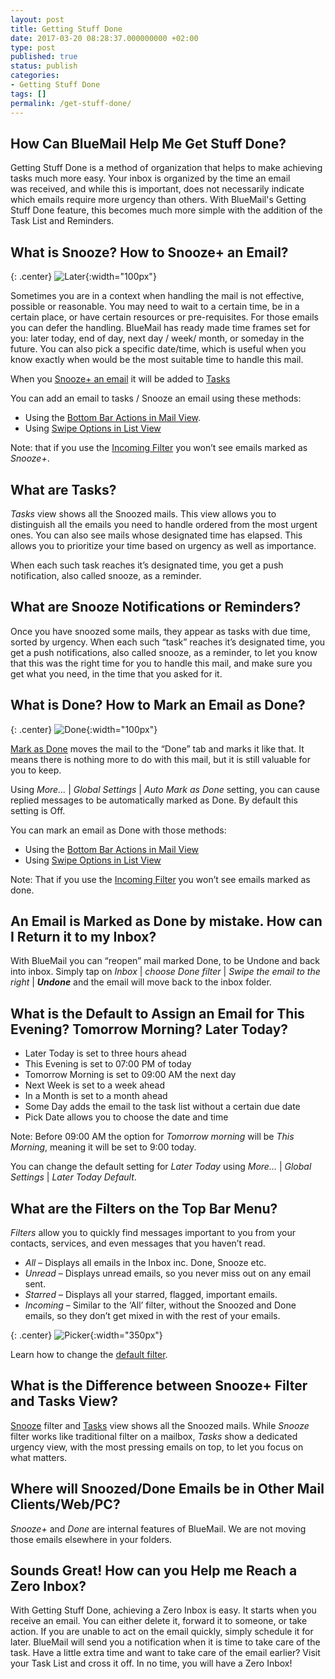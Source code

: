 ```yaml
---
layout: post
title: Getting Stuff Done
date: 2017-03-20 08:28:37.000000000 +02:00
type: post
published: true
status: publish
categories:
- Getting Stuff Done
tags: []
permalink: /get-stuff-done/
---
```


## How Can BlueMail Help Me Get Stuff Done?

Getting Stuff Done is a method of organization that helps to make achieving tasks much more easy. Your inbox is organized by the time an email was received, and while this is important, does not necessarily indicate which emails require more urgency than others. With BlueMail's Getting Stuff Done feature, this becomes much more simple with the addition of the Task List and Reminders.

## What is Snooze? How to Snooze+ an Email?

{: .center}
![Later](/assets/ic_action_later-.png){:width="100px"}

Sometimes you are in a context when handling the mail is not effective, possible or reasonable. You may need to wait to a certain time, be in a certain place, or have certain resources or pre-requisites. For those emails you can defer the handling. BlueMail has ready made time frames set for you: later today, end of day, next day / week/ month, or someday in the future. You can also pick a specific date/time, which is useful when you know exactly when would be the most suitable time to handle this mail.

When you [Snooze+ an email](/mark-an-email-as-later/) it will be added to [Tasks](/what-are-tasks-type-mail/)

You can add an email to tasks / Snooze an email using these methods:

* Using the [Bottom Bar Actions in Mail View](/bottom-bar-options-type-mail/).
* Using [Swipe Options in List View](/swipe-menu-options-type-mail/)

Note: that if you use the [Incoming Filter](/top-bar-left-triangle-menu/) you won’t see emails marked as *Snooze+*.

## What are Tasks?

*Tasks* view shows all the Snoozed mails. This view allows you to distinguish all the emails you need to handle ordered from the most urgent ones. You can also see mails whose designated time has elapsed. This allows you to prioritize your time based on urgency as well as importance.

When each such task reaches it’s designated time, you get a push notification, also called snooze, as a reminder.

## What are Snooze Notifications or Reminders?

Once you have snoozed some mails, they appear as tasks with due time, sorted by urgency. When each such “task” reaches it’s designated time, you get a push notifications, also called snooze, as a reminder, to let you know that this was the right time for you to handle this mail, and make sure you get what you need, in the time that you asked for it.

## What is Done? How to Mark an Email as Done?

{: .center}
![Done](/assets/ic_action_done.png){:width="100px"}

[Mark as Done](/mark-an-email-as-done/) moves the mail to the “Done” tab and marks it like that. It means there is nothing more to do with this mail, but it is still valuable for you to keep.

Using *More...* \| *Global Settings* \| *Auto Mark as Done* setting, you can cause replied messages to be automatically marked as Done. By default this setting is Off.

You can mark an email as Done with those methods:

* Using the [Bottom Bar Actions in Mail View](/bottom-bar-options-type-mail/)
* Using [Swipe Options in List View](/swipe-menu-options-type-mail/)

Note: That if you use the [Incoming Filter](/top-bar-left-triangle-menu/) you won’t see emails marked as done.

## An Email is Marked as Done by mistake. How can I Return it to my Inbox?

With BlueMail you can “reopen” mail marked Done, to be Undone and back into inbox. Simply tap on *Inbox* \| *choose Done filter* \| *Swipe the email to the right* \| ***Undone*** and the email will move back to the inbox folder.

## What is the Default to Assign an Email for This Evening? Tomorrow Morning? Later Today?

* Later Today is set to three hours ahead
* This Evening is set to 07:00 PM of today
* Tomorrow Morning is set to 09:00 AM the next day
* Next Week is set to a week ahead
* In a Month is set to a month ahead
* Some Day adds the email to the task list without a certain due date
* Pick Date allows you to choose the date and time

Note: Before 09:00 AM the option for *Tomorrow morning* will be *This Morning*, meaning it will be set to 9:00 today.

You can change the default setting for *Later Today* using *More...* \| *Global Settings* \| *Later Today Default*.

## What are the Filters on the Top Bar Menu?

*Filters* allow you to quickly find messages important to you from your contacts, services, and even messages that you haven’t read.

* *All* – Displays all emails in the Inbox inc. Done, Snooze etc.
* *Unread* – Displays unread emails, so you never miss out on any email sent.
* *Starred* – Displays all your starred, flagged, important emails.
* *Incoming* – Similar to the ‘All’ filter, without the Snoozed and Done emails, so they don’t get mixed in with the rest of your emails.

{: .center}
![Picker](/assets/BlueMail_PressKit_Picker-1-1.png){:width="350px"}

Learn how to change the [default filter](/how-do-i-change-the-default-filter/).

## What is the Difference between Snooze+ Filter and Tasks View?

[Snooze](/mark-as-later/) filter and [Tasks](/what-are-tasks-type-mail/) view shows all the Snoozed mails. While *Snooze* filter works like traditional filter on a mailbox, *Tasks* show a dedicated urgency view, with the most pressing emails on top, to let you focus on what matters.

## Where will Snoozed/Done Emails be in Other Mail Clients/Web/PC?

*Snooze+* and *Done* are internal features of BlueMail. We are not moving those emails elsewhere in your folders.

## Sounds Great! How can you Help me Reach a Zero Inbox?

With Getting Stuff Done, achieving a Zero Inbox is easy. It starts when you receive an email. You can either delete it, forward it to someone, or take action. If you are unable to act on the email quickly, simply schedule it for later. BlueMail will send you a notification when it is time to take care of the task. Have a little extra time and want to take care of the email earlier? Visit your Task List and cross it off. In no time, you will have a Zero Inbox!